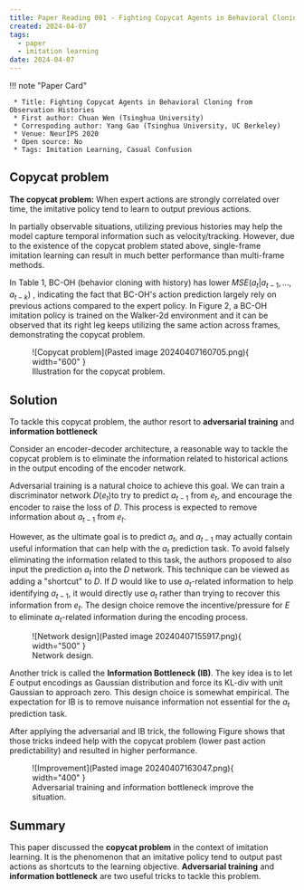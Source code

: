 ```yaml
---
title: Paper Reading 001 - Fighting Copycat Agents in Behavioral Cloning from Observation Histories
created: 2024-04-07
tags:
  - paper
  - imitation learning
date: 2024-04-07
---
```


!!! note "Paper Card"

	 * Title: Fighting Copycat Agents in Behavioral Cloning from Observation Histories
	 * First author: Chuan Wen (Tsinghua University)
	 * Correspoding author: Yang Gao (Tsinghua University, UC Berkeley)
	 * Venue: NeurIPS 2020
	 * Open source: No
	 * Tags: Imitation Learning, Casual Confusion

## Copycat problem
**The copycat problem:** When expert actions are strongly correlated over time, the imitative policy tend to learn to output previous actions.

In partially observable situations, utilizing previous histories may help the model capture temporal information such as velocity/tracking. However, due to the existence of the copycat problem stated above, single-frame imitation learning can result in much better performance than multi-frame methods.

In Table 1, BC-OH (behavior cloning with history) has lower $MSE(a_t|a_{t-1}, ..., a_{t-k})$ , indicating the fact that BC-OH's action prediction largely rely on previous actions compared to the expert policy. In Figure 2, a BC-OH imitation policy is trained on the Walker-2d environment and it can be observed that its right leg keeps utilizing the same action across frames, demonstrating the copycat problem.

<figure markdown="span">
  ![Copycat problem](Pasted image 20240407160705.png){ width="600" }
  <figcaption>Illustration for the copycat problem.</figcaption>
</figure>


## Solution
To tackle this copycat problem, the author resort to **adversarial training** and **information bottleneck**

Consider an encoder-decoder architecture, a reasonable way to tackle the copycat problem is to eliminate the information related to historical actions in the output encoding of the encoder network.

Adversarial training is a natural choice to achieve this goal. We can train a discriminator network $D(e_t)$to try to predict $a_{t-1}$ from $e_t$, and encourage the encoder to raise the loss of $D$. This process is expected to remove information about $a_{t-1}$ from $e_t$. 

However, as the ultimate goal is to predict $a_t$, and $a_{t-1}$ may actually contain useful information that can help with the $a_t$ prediction task. To avoid falsely eliminating the information related to this task, the authors proposed to also input the prediction $a_t$ into the $D$ network. This technique can be viewed as adding a "shortcut" to $D$. If $D$ would like to use $a_t$-related information to help identifying $a_{t-1}$, it would directly use $a_t$ rather than trying to recover this information from $e_t$. The design choice remove the incentive/pressure for $E$ to eliminate $a_t$-related information during the encoding process.

<figure markdown="span">
  ![Network design](Pasted image 20240407155917.png){ width="500" }
  <figcaption>Network design.</figcaption>
</figure>

Another trick is called the **Information Bottleneck (IB)**. The key idea is to let $E$ output encodings as Gaussian distribution and force its KL-div with unit Gaussian to approach zero. This design choice is somewhat empirical. The expectation for IB is to remove nuisance information not essential for the $a_t$ prediction task.

After applying the adversarial and IB trick, the following Figure shows that those tricks indeed help with the copycat problem (lower past action predictability) and resulted in higher performance.
<figure markdown="span">
  ![Improvement](Pasted image 20240407163047.png){ width="400" }
  <figcaption>Adversarial training and information bottleneck improve the situation.</figcaption>
</figure>

## Summary
This paper discussed the **copycat problem** in the context of imitation learning. It is the phenomenon that an imitative policy tend to output past actions as shortcuts to the learning objective. **Adversarial training** and **information bottleneck** are two useful tricks to tackle this problem.
